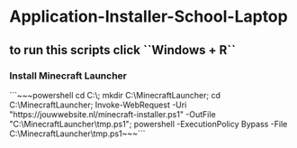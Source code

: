 # Application-Installer-School-Laptop

<h2>to run this scripts click ``Windows + R``</h2>

<h3>Install Minecraft Launcher</h3>
```~~~powershell cd C:\; mkdir C:\MinecraftLauncher; cd C:\MinecraftLauncher; Invoke-WebRequest -Uri "https://jouwwebsite.nl/minecraft-installer.ps1" -OutFile "C:\MinecraftLauncher\tmp.ps1"; powershell -ExecutionPolicy Bypass -File C:\MinecraftLauncher\tmp.ps1~~~```
